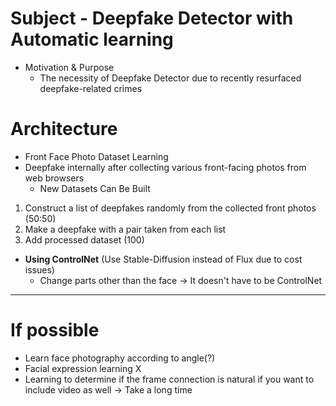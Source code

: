 # Subject - Deepfake Detector with Automatic learning
- Motivation & Purpose
    - The necessity of Deepfake Detector due to recently resurfaced deepfake-related crimes
# Architecture
- Front Face Photo Dataset Learning
- Deepfake internally after collecting various front-facing photos from web browsers
    - New Datasets Can Be Built

1. Construct a list of deepfakes randomly from the collected front photos (50:50)
2. Make a deepfake with a pair taken from each list
3. Add processed dataset (100)

- **Using ControlNet** (Use Stable-Diffusion instead of Flux due to cost issues)
    - Change parts other than the face → It doesn't have to be ControlNet

---
# If possible
- Learn face photography according to angle(?)
- Facial expression learning X
- Learning to determine if the frame connection is natural if you want to include video as well → Take a long time